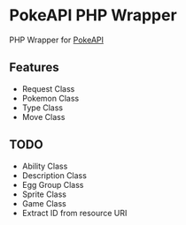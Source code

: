 # PokeAPI PHP Wrapper

PHP Wrapper for [PokeAPI](http://pokeapi.co)

## Features

* Request Class
* Pokemon Class
* Type Class
* Move Class

## TODO

* Ability Class
* Description Class
* Egg Group Class
* Sprite Class
* Game Class
* Extract ID from resource URI